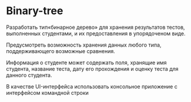 # Binary-tree

Разработать тип«бинарное дерево» для хранения результатов тестов, выполненных студентами, и их предоставления в упорядоченом виде.

Предусмотреть возможность хранения данных любого типа, поддерживающего возможные сравнения.

Информация о студенте может содержать поля, хранящие имя студента, название теста, дату его прохождения и оценку теста для данного студента.

В качестве UI-интерфейса использовать консольное приложение с интерфейсом командной строки
	


